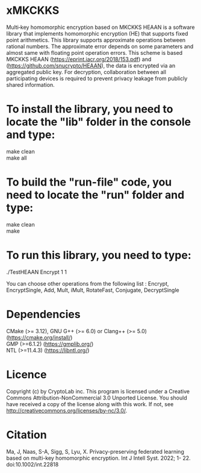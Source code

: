 # xMKCKKS
Multi‐key homomorphic encryption based on MKCKKS
HEAAN is a software library that implements homomorphic encryption (HE) that supports fixed point arithmetics. This library supports approximate operations between rational numbers. The approximate error depends on some parameters and almost same with floating point operation errors. 
This scheme is based MKCKKS HEAAN (https://eprint.iacr.org/2018/153.pdf) and (https://github.com/snucrypto/HEAAN), the data is encrypted via an aggregated public key. For decryption, collaboration between all participating devices is required to prevent privacy leakage from publicly shared information. 

# To install the library, you need to locate the "lib" folder in the console and type:

make clean\
make all

# To build the "run-file" code, you need to locate the "run" folder and type:

make clean\
make

# To run this library, you need to type:

./TestHEAAN Encrypt 1 1

You can choose other operations from the following list : Encrypt, EncryptSingle, Add, Mult, iMult, RotateFast, Conjugate, DecryptSingle

# Dependencies

CMake (>= 3.12), GNU G++ (>= 6.0) or Clang++ (>= 5.0) (https://cmake.org/install/) \
GMP (>=6.1.2) (https://gmplib.org/) \
NTL (>=11.4.3) (https://libntl.org/)

# Licence

Copyright (c) by CryptoLab inc. This program is licensed under a Creative Commons Attribution-NonCommercial 3.0 Unported License. You should have received a copy of the license along with this work. If not, see http://creativecommons.org/licenses/by-nc/3.0/.


# Citation

Ma, J, Naas, S-A, Sigg, S, Lyu, X. Privacy-preserving federated learning based on multi-key homomorphic encryption. Int J Intell Syst. 2022; 1- 22. doi:10.1002/int.22818
